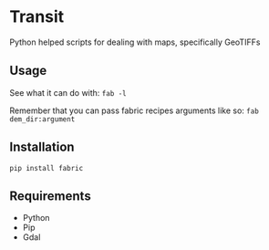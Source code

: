# Transit

Python helped scripts for dealing with maps, specifically GeoTIFFs

## Usage
See what it can do with:
`fab -l`

Remember that you can pass fabric recipes arguments like so:
`fab dem_dir:argument`

## Installation
`pip install fabric`

## Requirements
* Python
* Pip
* Gdal

